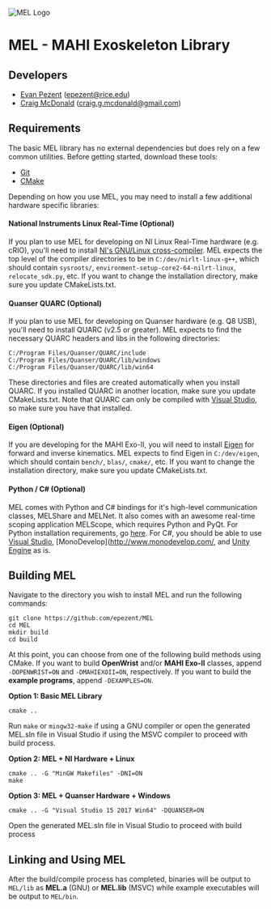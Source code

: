 
![MEL Logo](https://raw.githubusercontent.com/epezent/MEL/master/logo.png)

# MEL - MAHI Exoskeleton Library

## Developers

- [Evan Pezent](http://evanpezent.com) (epezent@rice.edu)
- [Craig McDonald](http://craiggmcdonald.com/) (craig.g.mcdonald@gmail.com)

## Requirements

The basic MEL library has no external dependencies but does rely on a few common utilities. Before getting started, download these tools:

- [Git](https://git-scm.com/downloads)
- [CMake](https://cmake.org/)

Depending on how you use MEL, you may need to install a few additional hardware specific libraries:

#### National Instruments Linux Real-Time (Optional)

If you plan to use MEL for developing on NI Linux Real-Time hardware (e.g. cRIO), you'll need to install [NI's GNU/Linux cross-compiler](http://www.ni.com/download/labview-real-time-module-2017/6762/en/). MEL expects the top level of the compiler directories to be in ```C:/dev/nirlt-linux-g++```, which should contain ```sysroots/```, ```environment-setup-core2-64-nilrt-linux```, ```relocate_sdk.py```, etc. If you want to change the installation directory, make sure you update CMakeLists.txt.

#### Quanser QUARC (Optional)

If you plan to use MEL for developing on Quanser hardware (e.g. Q8 USB), you'll need to install QUARC (v2.5 or greater). MEL expects to find the necessary QUARC headers and libs in the following directories:
```
C:/Program Files/Quanser/QUARC/include
C:/Program Files/Quanser/QUARC/lib/windows
C:/Program Files/Quanser/QUARC/lib/win64
```
These directories and files are created automatically when you install QUARC. If you installed QUARC in another location, make sure you update CMakeLists.txt. Note that QUARC can only be compiled with [Visual Studio](https://www.visualstudio.com/), so make sure you have that installed.

#### Eigen (Optional)

If you are developing for the MAHI Exo-II, you will need to install [Eigen](http://eigen.tuxfamily.org/index.php?title=Main_Page) for forward and inverse kinematics. MEL expects to find Eigen in ```C:/dev/eigen```, which should contain ```bench/```, ```blas/```, ```cmake/```, etc. If you want to change the installation directory, make sure you update CMakeLists.txt.

#### Python / C# (Optional)

MEL comes with Python and C# bindings for it's high-level communication classes, MELShare and MELNet. It also comes with an awesome real-time scoping application MELScope, which requires Python and PyQt. For Python installation requirements, go [here](https://github.com/epezent/MEL/tree/master/python). For C#, you should be able to use [Visual Studio](https://www.visualstudio.com/), [MonoDevelop](http://www.monodevelop.com/, and [Unity Engine](https://unity3d.com/) as is.

## Building MEL

Navigate to the directory you wish to install MEL and run the following commands:

```
git clone https://github.com/epezent/MEL
cd MEL
mkdir build
cd build
```

At this point, you can choose from one of the following build methods using CMake. If you want to build **OpenWrist** and/or **MAHI Exo-II** classes, append ```-DOPENWRIST=ON``` and ```-DMAHIEXOII=ON```, respectively. If you want to build the **example programs**, append ```-DEXAMPLES=ON```.


**Option 1: Basic MEL Library**
```
cmake ..
```
Run ```make``` or ```mingw32-make``` if using a GNU compiler or open the generated MEL.sln file in Visual Studio if using the MSVC compiler to proceed with build process.

**Option 2: MEL + NI Hardware + Linux**
```
cmake .. -G "MinGW Makefiles" -DNI=ON
make
```

**Option 3: MEL + Quanser Hardware + Windows**
```
cmake .. -G "Visual Studio 15 2017 Win64" -DQUANSER=ON
```
Open the generated MEL.sln file in Visual Studio to proceed with build process

## Linking and Using MEL

After the build/compile process has completed, binaries will be output to ```MEL/lib``` as **MEL.a** (GNU) or **MEL.lib** (MSVC) while example executables will be output to ```MEL/bin```.


